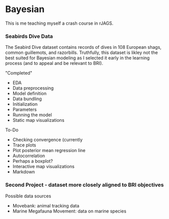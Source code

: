 # Bayesian

This is me teaching myself a crash course in rJAGS.

### Seabirds Dive Data 
The Seabird Dive dataset contains records of dives in 108 European shags, common guillemots, and razorbills. Truthfully, this dataset is likley not the best suited for Bayesian modeling as I selected it early in the learning process (and to appeal and be relevant to BRI). 

"Completed"
- EDA
- Data preprocessing
- Model definition
- Data bundling
- Initialization
- Parameters
- Running the model
- Static map visualizations

To-Do
- Checking convergence (currently 
- Trace plots
- Plot posterior mean regression line
- Autocorrelation
- Perhaps a boxplot?
- Interactive map visualizations
- Markdown

### Second Project - dataset more closely aligned to BRI objectives

Possible data sources
- Movebank: animal tracking data
- Marine Megafauna Movement: data on marine species

  
